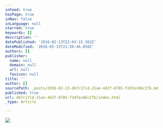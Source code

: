 ```yaml
---
inFeed: true
hasPage: true
inNav: false
inLanguage: null
starred: true
keywords: []
description: ''
datePublished: '2016-02-13T22:03:15.363Z'
dateModified: '2016-02-13T21:58:46.850Z'
authors: []
publisher:
  name: null
  domain: null
  url: null
  favicon: null
title: ''
author: []
sourcePath: _posts/2016-02-13-d67c17cd-21ae-462f-8785-f2d7ec86c27b.md
published: true
url: d67c17cd-21ae-462f-8785-f2d7ec86c27b/index.html
_type: Article

---
```

![](https://the-grid-user-content.s3-us-west-2.amazonaws.com/8603925b-714d-4f75-9a0d-83204994971b.jpg)